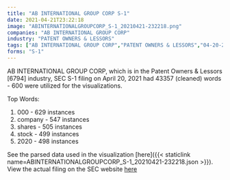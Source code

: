 ```yaml
---
title: "AB INTERNATIONAL GROUP CORP S-1"
date: 2021-04-21T23:22:18
image: "ABINTERNATIONALGROUPCORP_S-1_20210421-232218.png"
companies: "AB INTERNATIONAL GROUP CORP"
industry: "PATENT OWNERS & LESSORS"
tags: ["AB INTERNATIONAL GROUP CORP","PATENT OWNERS & LESSORS","04-20-2021","S-1"]
forms: "S-1"
---
```

AB INTERNATIONAL GROUP CORP, which is in the Patent Owners & Lessors [6794] industry, SEC S-1 filing on April 20, 2021 had 43357 (cleaned) words - 600 were utilized for the visualizations.

Top Words:
1. 000 - 629 instances
2. company - 547 instances
3. shares - 505 instances
4. stock - 499 instances
5. 2020 - 498 instances


See the parsed data used in the visualization [here]({{< staticlink name=ABINTERNATIONALGROUPCORP_S-1_20210421-232218.json >}}).  
View the actual filing on the SEC website [here](https://www.sec.gov/Archives/edgar/data/1605331/0001663577-21-000192.txt)
